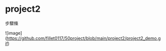 # project2
步驟條

![image] (https://github.com/fillet0117/50project/blob/main/project2/project2_demo.gif)